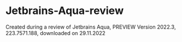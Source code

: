 # Jetbrains-Aqua-review

Created during a review of Jetbrains Aqua, PREVIEW Version 2022.3, 223.7571.188, downloaded on 29.11.2022
